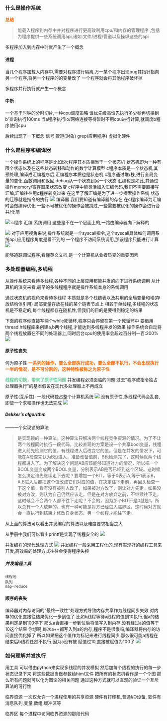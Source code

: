 
### 什么是操作系统

<font color=#FF6666* style=" font-weight:bold;">总结</font>
> 能载入程序到内存中并对程序进行更高效利用cpu/和内存的管理程序
> ,包括为程序提供一些系统调用api,诸如:文件/进程/管道以及操纵这些的api


多程序加入到内存中时就产生了一个概念
#### 进程
当几个程序加载入内存中,需要对程序进行隔离,万一某个程序出现bug其指针指向另一个程序,将另一个程序的的变量改了
一个程序就会将其他程序破坏掉

多程序并行执行就产生一个概念
#### 中断
一个基于时钟的分时切片,一种cpu调度策略
谁优先级高谁先执行多少秒再切换到b'查询执行100ms
当a程序执行io/网络连接等待暂时不用cpu进行计算,就调度b程序使用cpu

后续出现了一下概念
信号
管道(对象)
grep(应用程序)
虚拟化硬件


### 什么是程序和编译器
一个操作系统上的程序是比如说c程序其本质相当于一个状态机
状态机即为一种有限个状态以及在这些状态转移和动作的数学计算模型
c程序本质是一个状态机,其预处理,编译成汇编程序后,汇编程序本质也是状态机
c程序通过堆/栈,进行全局变量的变化,函数调用和返回,debug从一个状态到另一个状态
汇编也是如此,其通过操作memory/寄存器来状态改变
c程序中能灵活加入汇编代码,我们不需要直接写汇编,汇编往往用c程序转变过来
在这里了解汇编是为了进一步探索操作系统
状态的迁移就是指令的执行
![](img/Pasted%20image%2020220802234829.png)
编译器
我们要知道有编译器的存在
在c程序编译为汇编时会做编译优化
一些不可被优化的操作会被跳过,一些需要被优化的操作会进行合并/化简

![](img/Pasted%20image%2020220731010050.png)
c程序
汇编
系统调用
这些是不在一个层面上的,一路由编译器向下解释的

![](img/Pasted%20image%2020220731011929.png)
对于应用视角来说,操作系统就是一个syscall指令,这个syscall具体如何调用系统api,应用程序角度是看不到的
一个程序不访问系统调用,那该程序只能进行计算
![](img/Pasted%20image%2020220731012829.png)

能够追踪调试程序,看懂英文文档,是一个计算机从业者质变的重要因素



### 多处理器编程,多线程
从操作系统来看待多线程,各种不同的上层应用都能并发的向下进行系统调用
从计算机的演变来看,最早的多线程程序就是操作系统本身的系统调用


通过状态机的视角来看待多线程
本质就是多个栈链表以及共用的全局变量和堆(存放结构体引用)
局部变量存放在栈的某个链表节点上
相较于单线程,多线程的状态机是不稳定的,每个线程都存在随机性,但我们的目的是要得到稳定的结果

下面的程序你直接写两个while死循环,程序只会停留在第一个死循环中
要借用thread.h线程库来创建a,b两个线程,才能达到多线程并发的效果
操作系统会自动将两个线程放置在不同的处理器上,同时后台cpu的使用率会超过百分制一百:200%
![](img/Pasted%20image%2020220731131255.png)


#### 原子性丧失
何为原子性
<font color=#FF6666* style=" font-weight:bold;">一系列的操作，要么全部执行成功，要么全部不执行，不会出现执行一半的情况，是不可分割的，这种特性被称之为原子性</font>

<font color=#66CC99 style=" font-weight:bold;">线程的切换，带来了原子性问题</font>
并发编程必须面临的问题
过去"程序或指令独占处理器执行"的基本假设在现代多处理器上不再成立

原子性(互斥性): 一段代码独占整个计算机系统
![](img/Pasted%20image%2020220731164524.png)
没有原子性,多线程代码会乱套,即使一个求和操作也无法完成
![](img/Pasted%20image%2020220731163146.png)

##### Dekker’s algorithm
——一个实现锁的算法
> 是实现锁的一种算法。这种算法只解决两个线程竞争资源的情况。为了不让两个线程同时执行一段代码，比较直观的方案是设一个共享bool变量，线程进入前先检测它的值，有线程进入后改变它的值。但是在并发的情况下，可能在A检查完认为B没进入，准备改备值前，B也检测完了，这时候就两个线程都进入了。为了解决这个问题AB应该能够知道对方的情况，所以把一个BOOL变量变成两个BOOL变量，分别表示AB是否已经到这个区域。这时候怎么决定谁先继续走下去呢？要增加一个BIT，等于0表示A,等于1表示B，A,B进入后都把这个值改成它们对应的值，在决定往下走前，再回头检查一下这个值，看有没有被别人改了，如果被对方改了，则让对方先走。如果没被对方改，则认为自己仍然应该走，但是在对方放弃之前，不继续往下走。这时候会不会两个人都不往下走呢？不会的，因为那个BIT不是0就是1，所以总有一个人放弃的。也有一种可能是对方已经进入临界区，这时候对方就会一直执行到结束才修改自身状态，另一个线程才能往下走。

从上面的算法可以看出并发编程的算法以及难度要求相当之大




从手册中我们可以看出printf是实现了线程安全的
![](img/Pasted%20image%2020220731164833.png)

并发编程的现代处理方式
![](img/Pasted%20image%2020220731165355.png)
并发编程一般采用工程化的,现有实现好的编程工具来开发,高效率的处理方式往往会使得程序失控
##### 并发编程工具
	线程池
	队列
	map-reduce






#### 顺序的丧失
编译器对内存访问的"最终一致性"处理方式导致内存共享作为线程同步失效
对内存的优化直接往结果优化一步到位了
比如b线程等待a线程的值到10执行,但a的结果判定是到100停下
那么a会直接一步到位后将值写入到内存,没有经过a的值等于10这个结果
你想啊,每次a++都写入到a的内存,程序不是很慢吗,编译器将内存的访问直接优化掉了
所以如果把这个值作为标记来进行线程同步,那么很可能a线程在结束后b线程任然不执行,因为a没有被
赋值过10,直接被赋值为100了
![](img/Pasted%20image%2020220731183719.png)


### 如何理解并发执行
用工具
可以借由python来实现多线程的并发模拟
然后加每个线程的执行的每一步状态记录下来
将这些数据当做参数给html文件
把所有的状态机看作是一个个图
那么所有问题就可以化为图论的相关问题
通过这种方式就可以直观的验证一个互斥算法的可行性

临界资源
一次仅允许一个进程使用的共享资源
硬件有打印机,普通I/O设备,
软件有消息队列,变量,数组,缓冲区等

临界区
每个进程中访问临界资源的那段代码

